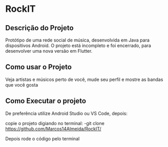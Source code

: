 # RockIT

## Descrição do Projeto 
  Protótipo de uma rede social de música, desenvolvida em Java para dispositivos Android. O projeto está incompleto e foi encerrado, para desenvolver uma nova versão em Flutter.
  
## Como usar o Projeto 
  Veja artistas e músicos perto de você, mude seu perfil e mostre as bandas que você gosta
  
## Como Executar o projeto

De preferência utilize Android Studio ou VS Code, depois:

copie o projeto digiando no terminal:
-git clone https://github.com/Marcos14Almeida/RockIT/

Depois rode o código pelo terminal
